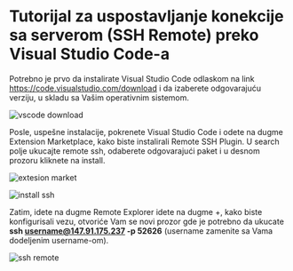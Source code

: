 # Tutorijal za uspostavljanje konekcije sa serverom (SSH Remote) preko Visual Studio Code-a

Potrebno je prvo da instalirate Visual Studio Code odlaskom na link https://code.visualstudio.com/download i da izaberete odgovarajuću verziju, u skladu sa Vašim operativnim sistemom.

![vscode download](https://user-images.githubusercontent.com/97163298/149322222-1ae4f62f-e358-440e-afe5-f9d3780dff6d.png)

Posle, uspešne instalacije, pokrenete Visual Studio Code i odete na dugme Extension Marketplace, kako biste instalirali Remote SSH Plugin. U search polje ukucajte remote ssh, odaberete odgovarajući paket i u desnom prozoru kliknete na install.

![extesion market](https://user-images.githubusercontent.com/97163298/149329451-ee04ebe6-3374-4404-9b4b-09943bbed226.png)

![install ssh](https://user-images.githubusercontent.com/97163298/149329928-f53f269b-55f3-4cd6-8241-5739232d2f45.png)

Zatim, idete na dugme Remote Explorer  idete na dugme +, kako biste konfigurisali vezu, otvoriće Vam se novi prozor gde je potrebno da ukucate **ssh username@147.91.175.237 -p 52626** (username zamenite sa Vama dodeljenim username-om).

![ssh remote](https://user-images.githubusercontent.com/97163298/149327937-c341e141-8355-418d-b92a-bbe046043be0.png)





